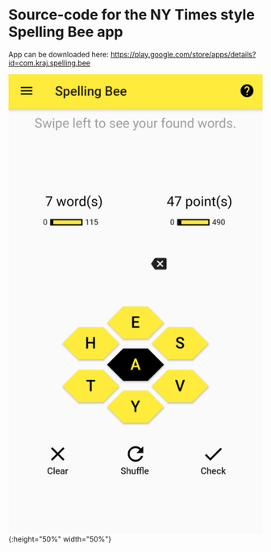 # Source-code for the NY Times style Spelling Bee app 

App can be downloaded here: https://play.google.com/store/apps/details?id=com.kraj.spelling.bee


![Screenshot](images/Screenshot1.png?raw=true "Screenshot"){:height="50%" width="50%"}
